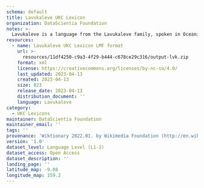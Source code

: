 ```yaml
---
schema: default
title: Lavukaleve UKC Lexicon
organization: DataScientia Foundation
notes: >-
  Lavukaleve is a language from the Lavukaleve family, spoken in Oceania. The UKC Lexicon of Lavukaleve is represented as a lexico-semantic network. It consists of words, word senses, synsets, as well as sense-level and synset-level relationships.
resources:
  - name: Lavukaleve UKC Lexicon LMF format
    url: >-
      resources/11df4250-c9a3-4f29-b444-c678ce29c316/output-lvk.zip
    format: xml
    license: https://creativecommons.org/licenses/by-nc-sa/4.0/
    last_updated: 2023-04-13
    created: 2023-04-13
    size: 823
    release_date: 2023-04-13
    distribution_document: ''
    language: Lavukaleve
category:
  - UKC Lexicons
maintainer: DataScientia Foundation
maintainer_email: ''
tags: ''
provenance: 'Wiktionary 2022.01. by Wikimedia Foundation (http://en.wiktionary.org); Princeton WordNet 2.1 by Princeton University (https://wordnet.princeton.edu)'
version: '1.0'
dataset_level: Language Level (L1-2)
dataset_access: Open Access
dataset_description: ''
landing_page: ''
latitude_map: -9.08
longitude_map: 159.2
---
```

